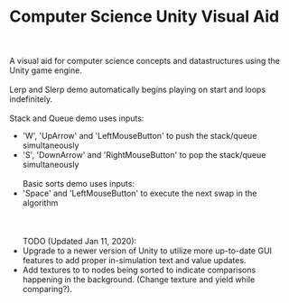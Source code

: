 # Computer Science Unity Visual Aid
<br><br/>
A visual aid for computer science concepts and datastructures using the Unity game engine.
<br><br/>
Lerp and Slerp demo automatically begins playing on start and loops indefinitely.
<br><br/>
Stack and Queue demo uses inputs:
- 'W', 'UpArrow' and 'LeftMouseButton' to push the stack/queue simultaneously
- 'S', 'DownArrow' and 'RightMouseButton' to pop the stack/queue simultaneously
<br><br/>
Basic sorts demo uses inputs:
- 'Space' and 'LeftMouseButton' to execute the next swap in the algorithm
<br><br/>
<br><br/>
TODO (Updated Jan 11, 2020):
- Upgrade to a newer version of Unity to utilize more up-to-date GUI features to add proper in-simulation text and value updates.
- Add textures to to nodes being sorted to indicate comparisons happening in the background. (Change texture and yield while comparing?).
